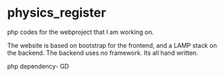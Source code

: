 # physics_register
php codes for the webproject that I am working on.

The website is based on bootstrap for the frontend, and a LAMP stack on the backend. 
The backend uses no framework. Its all hand written.

php dependency- GD
